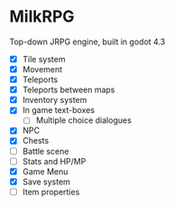 # MilkRPG

Top-down JRPG engine, built in godot 4.3



- [x] Tile system
- [x] Movement
- [x] Teleports
- [x] Teleports between maps
- [X] Inventory system
- [X] In game text-boxes
	- [ ] Multiple choice dialogues  
- [x] NPC
- [X] Chests
- [ ] Battle scene
- [ ] Stats and HP/MP
- [X] Game Menu
- [X] Save system
- [ ] Item properties
